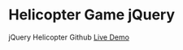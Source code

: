 # Helicopter Game jQuery
jQuery Helicopter Github [Live Demo](https://sakib3s.github.io/helicopter-game-jquery/)